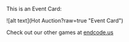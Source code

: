 This is an Event Card: 
 
 ![alt text](Hot Auction?raw=true "Event Card")  
 
 
 
 
 
 Check out our other games at [endcode.us](https://endcode.us/)